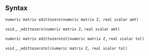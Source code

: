 ## Syntax

`numeric matrix edittozero(numeric matrix Z, real scalar amt)`

`void`<span class="nowrap"> _ `_edittozero(numeric matrix Z,`
`real scalar amt)`

`numeric matrix edittozerotol(numeric matrix Z,`
`real scalar tol)`

`void`<span class="nowrap"> _
`_edittozerotol(numeric matrix Z, real scalar tol)`
